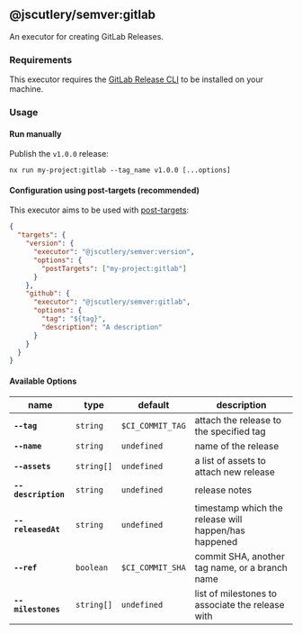 ## @jscutlery/semver:gitlab

An executor for creating GitLab Releases.

### Requirements

This executor requires the [GitLab Release CLI](https://gitlab.com/gitlab-org/release-cli/) to be installed on your machine.

### Usage

#### Run manually

Publish the `v1.0.0` release:

```
nx run my-project:gitlab --tag_name v1.0.0 [...options]
```

#### Configuration using post-targets (recommended)

This executor aims to be used with [post-targets](https://github.com/jscutlery/semver#post-targets):

```json
{
  "targets": {
    "version": {
      "executor": "@jscutlery/semver:version",
      "options": {
        "postTargets": ["my-project:gitlab"]
      }
    },
    "github": {
      "executor": "@jscutlery/semver:gitlab",
      "options": {
        "tag": "${tag}",
        "description": "A description"
      }
    }
  }
}
```

#### Available Options

| name                  | type       | default          | description                                                  |
| --------------------- | ---------- | ---------------- | ------------------------------------------------------------ |
| **`--tag`**           | `string`   | `$CI_COMMIT_TAG` | attach the release to the specified tag                      |
| **`--name`**          | `string`   | `undefined`      | name of the release                                          |
| **`--assets`**        | `string[]` | `undefined`      | a list of assets to attach new release                       |
| **`--description`**   | `string`   | `undefined`      | release notes                                                |
| **`--releasedAt`**    | `string`   | `undefined`      | timestamp which the release will happen/has happened         |
| **`--ref`**           | `boolean`  | `$CI_COMMIT_SHA` | commit SHA, another tag name, or a branch name               |
| **`--milestones`**    | `string[]` | `undefined`      | list of milestones to associate the release with             |
